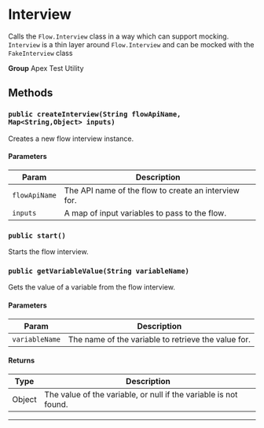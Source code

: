 # Interview

Calls the `Flow.Interview` class in a way which can support mocking.
`Interview` is a thin layer around `Flow.Interview` and can be mocked with
the `FakeInterview` class


**Group** Apex Test Utility

## Methods
### `public createInterview(String flowApiName, Map<String,Object> inputs)`

Creates a new flow interview instance.

#### Parameters

|Param|Description|
|---|---|
|`flowApiName`|The API name of the flow to create an interview for.|
|`inputs`|A map of input variables to pass to the flow.|

### `public start()`

Starts the flow interview.

### `public getVariableValue(String variableName)`

Gets the value of a variable from the flow interview.

#### Parameters

|Param|Description|
|---|---|
|`variableName`|The name of the variable to retrieve the value for.|

#### Returns

|Type|Description|
|---|---|
|Object|The value of the variable, or null if the variable is not found.|

---
